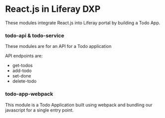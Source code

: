 # React.js in Liferay DXP

These modules integrate React.js into Liferay portal by building a Todo App.

### todo-api & todo-service

These modules are for an API for a Todo application

API endpoints are:
* get-todos
* add-todo
* set-done
* delete-todo

### todo-app-webpack

This module is a Todo Application built using webpack and bundling our javascript for a single entry point.